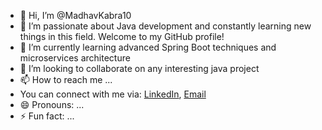 - 👋 Hi, I’m @MadhavKabra10
- 👀 I’m passionate about Java development and constantly learning new things in this field. Welcome to my GitHub profile!
- 🌱 I’m currently learning advanced Spring Boot techniques and microservices architecture
- 💞️ I’m looking to collaborate on any interesting java project
- 📫 How to reach me ...
- You can connect with me via: [LinkedIn](https://www.linkedin.com/in/madhav-kabra-51113a24a), [Email](kabramadhav10@gmail.com)
- 😄 Pronouns: ...
- ⚡ Fun fact: ...

<!---
MadhavKabra10/MadhavKabra10 is a ✨ special ✨ repository because its `README.md` (this file) appears on your GitHub profile.
You can click the Preview link to take a look at your changes.
--->
